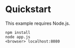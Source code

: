 # Quickstart

This example requires Node.js.

    npm install
    node app.js
    <browser> localhost:8080
